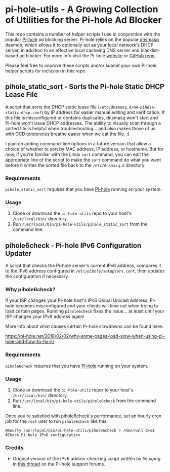 # pi-hole-utils - A Growing Collection of Utilities for the Pi-hole Ad Blocker
This repo contains a number of helper scripts I use in conjunction with the popular [Pi-hole](https://pi-hole.net/) ad blocking server. Pi-hole relies on the popular [dnsmasq](http://www.thekelleys.org.uk/dnsmasq/doc.html) daemon, which allows it to optionally act as your local network's DHCP server, in addition to an effective local cacheing DNS server and blacklist-based ad blocker. For more info visit the Pi-hole [website](https://pi-hole.net/) or [GitHub repo](https://github.com/pi-hole/pi-hole).

Please feel free to improve these scripts and/or submit your own Pi-hole helper scripts for inclusion in this repo.

## pihole_static_sort - Sorts the Pi-hole Static DHCP Lease File
A script that sorts the DHCP static lease file (```/etc/dnsmasq.d/04-pihole-static-dhcp.conf```) by IP address for easier manual editing and verification. If this file is misconfigured or contains duplicates, dnsmasq won't start and Pi-hole won't issue DHCP addresses. The ability to visually scan through a sorted file is helpful when troubleshooting... and also makes those of us with OCD tendencies breathe easier when we cat the file. :)

I plan on adding command-line options in a future version that allow a choice of whether to sort by MAC address, IP address, or hostname. But for now, if you're familiar with the Linux ```sort``` command, you can edit the appropriate line of the script to make the ```sort``` command do what you want before it writes the sorted file back to the ```/etc/dnsmasq.d``` directory.

### Requirements
```pihole_static_sort``` requires that you have <a target="_blank" href="https://github.com/pi-hole/pi-hole">Pi-hole</a> running on your system.

### Usage
1. Clone or download the ```pi-hole-utils``` repo to your host's `/usr/local/bin/` directory.
2. Run ```/usr/local/bin/pi-hole-utils/pihole_static_sort``` from the command line.

## pihole6check - Pi-hole IPv6 Configuration Updater
A script that checks the Pi-hole server's current IPv6 address, compares it to the IPv6 address configured in ```/etc/pihole/setupVars.conf```, then updates the configuration if necessary.

### Why pihole6check?
If your ISP changes your Pi-hole host's IPv6 Global Unicast Address, Pi-hole becomes misconfigured and your clients will time out when trying to load certain pages. Running ```pihole6check``` fixes the issue... at least until your ISP changes your IPv6 address again!

More info about what causes certain Pi-hole slowdowns can be found here:

https://pi-hole.net/2018/02/02/why-some-pages-load-slow-when-using-pi-hole-and-how-to-fix-it/

### Requirements
```pihole6check``` requires that you have <a target="_blank" href="https://github.com/pi-hole/pi-hole">Pi-hole</a> running on your system.

### Usage
1. Clone or download the ```pi-hole-utils``` repor to your host's `/usr/local/bin/` directory.
2. Run ```/usr/local/bin/pi-hole-utils/pihole6check``` from the command line.

Once you're satisfied with pihole6check's performance, set an hourly cron job for the ```root``` user to run ```pihole6check``` like this:

    @hourly /usr/local/bin/pi-hole-utils/pihole6check > /dev/null 2>&1 #Check Pi-hole IPv6 configuration
    
### Credits
* Original version of the IPv6 addres-checking script written by *linuxpng* in <a target="_blank" href="https://discourse.pi-hole.net/t/some-websites-load-very-slow/1876/46">this thread</a> on the Pi-hole support forums.
